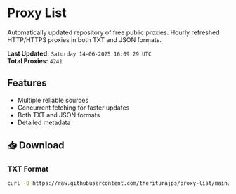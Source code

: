 # Proxy List

Automatically updated repository of free public proxies. Hourly refreshed HTTP/HTTPS proxies in both TXT and JSON formats.

**Last Updated:** `Saturday 14-06-2025 16:09:29 UTC`  
**Total Proxies:** `4241`

## Features
- Multiple reliable sources
- Concurrent fetching for faster updates
- Both TXT and JSON formats
- Detailed metadata

## 📥 Download

### TXT Format
```bash
curl -O https://raw.githubusercontent.com/theriturajps/proxy-list/main/proxies.txt